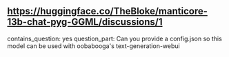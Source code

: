 ## https://huggingface.co/TheBloke/manticore-13b-chat-pyg-GGML/discussions/1

contains_question: yes
question_part: Can you provide a config.json so this model can be used with oobabooga's text-generation-webui